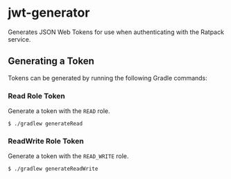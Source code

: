 # jwt-generator
Generates JSON Web Tokens for use when authenticating with the Ratpack service.

## Generating a Token
Tokens can be generated by running the following Gradle commands:

### Read Role Token
Generate a token with the `READ` role.

    $ ./gradlew generateRead

### ReadWrite Role Token
Generate a token with the `READ_WRITE` role.

    $ ./gradlew generateReadWrite